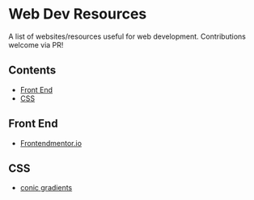 # Web Dev Resources
A list of websites/resources useful for web development. Contributions welcome via PR!

## Contents

- [Front End](#front-end)
- [CSS](#css)

## Front End

- [Frontendmentor.io](https://www.frontendmentor.io)

## CSS

- [conic gradients](https://www.conic.style/)
